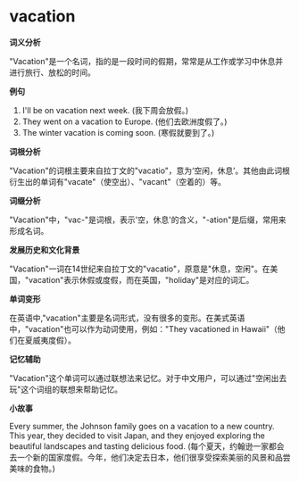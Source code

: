 # vacation

**词义分析**

  

"Vacation"是一个名词，指的是一段时间的假期，常常是从工作或学习中休息并进行旅行、放松的时间。

  

**例句**

  

1.  I'll be on vacation next week. (我下周会放假。)
2.  They went on a vacation to Europe. (他们去欧洲度假了。)
3.  The winter vacation is coming soon. (寒假就要到了。)

  

**词根分析**

  

"Vacation"的词根主要来自拉丁文的"vacatio"，意为‘空闲，休息’。其他由此词根衍生出的单词有"vacate"（使空出）、"vacant"（空着的）等。

  

**词缀分析**

  

"Vacation"中，"vac-"是词根，表示'空，休息'的含义，"-ation"是后缀，常用来形成名词。

  

**发展历史和文化背景**

  

"Vacation"一词在14世纪来自拉丁文的"vacatio"，原意是"休息，空闲"。在美国，"vacation"表示休假或度假，而在英国，"holiday"是对应的词汇。

  

**单词变形**

  

在英语中,"vacation"主要是名词形式，没有很多的变形。在美式英语中，"vacation"也可以作为动词使用，例如："They vacationed in Hawaii"（他们在夏威夷度假）。

  

**记忆辅助**

  

"Vacation"这个单词可以通过联想法来记忆。对于中文用户，可以通过"空闲出去玩"这个词组的联想来帮助记忆。

  

**小故事**

  

Every summer, the Johnson family goes on a vacation to a new country. This year, they decided to visit Japan, and they enjoyed exploring the beautiful landscapes and tasting delicious food. (每个夏天，约翰逊一家都会去一个新的国家度假。今年，他们决定去日本，他们很享受探索美丽的风景和品尝美味的食物。)
